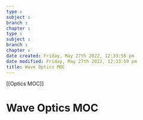 ```yaml
---
type : 
subject : 
branch :
chapter :
type : 
subject : 
branch :
chapter :
date created: Friday, May 27th 2022, 12:33:56 pm
date modified: Friday, May 27th 2022, 12:33:59 pm
title: Wave Optics MOC
---
```


[[Optics MOC]]

# Wave Optics MOC
